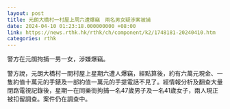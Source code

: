 ```yaml
---
layout: post
title: 元朗大橋村一村屋上周六遭爆竊　兩名男女疑涉案被捕
date: 2024-04-10 01:23:18.000000000 +08:00
link: https://news.rthk.hk/rthk/ch/component/k2/1748181-20240410.htm
categories: rthk
---
```


警方在元朗拘捕一男一女，涉嫌爆竊。

警方說，元朗大橋村一間村屋上星期六遭人爆竊，經點算後，約有六萬元現金、一隻約值十萬元的手錶及一部約值一萬元的手提電話不見了。經情報分析及翻查大量閉路電視記錄後，星期一在同樂街拘捕一名47歲男子及一名41歲女子，兩人現正被扣留調查。案件仍在調查中。
